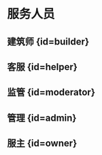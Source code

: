 # 服务人员

## 建筑师 {id=builder}

## 客服 {id=helper}

## 监管 {id=moderator}

## 管理 {id=admin}

## 服主 {id=owner}